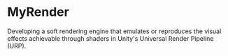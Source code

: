 # MyRender
Developing a soft rendering engine that emulates or reproduces the visual effects achievable through shaders in Unity's Universal Render Pipeline (URP).
